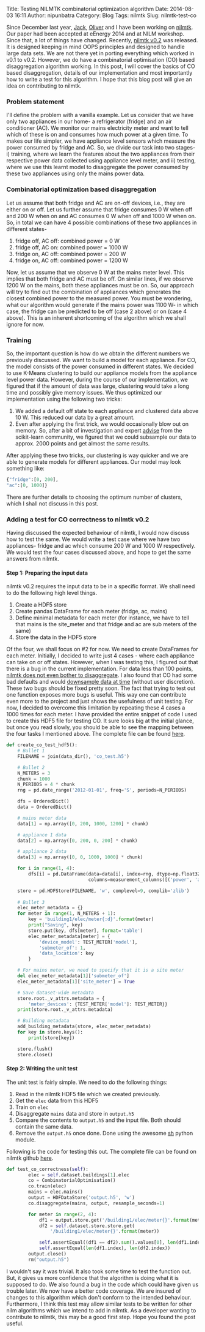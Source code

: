 Title: Testing NILMTK combinatorial optimization algorithm
Date: 2014-08-03 16:11
Author: nipunbatra
Category: Blog
Tags: nilmtk
Slug: nilmtk-test-co


Since December last year, [Jack](http://www.jack-kelly.com/), [Oliver](http://blog.oliverparson.co.uk/) and I have been working on [nilmtk](http://nilmtk.github.io/). Our paper had been accepted at eEnergy 2014 and at NILM workshop. Since that, a lot of things have changed. Recently, [nilmtk v0.2](http://nilmtk.github.io/nilmtk/master/intro_nilmtk_v0_2.html) was released. It is designed keeping in mind OOPS principles and designed to handle large data sets. We are not there yet in porting everything which worked in v0.1 to v0.2. However, we do have a combinatorial optimisation (CO) based disaggregation algorithm working. In this post, I will cover the basics of CO based disaggregation, details of our implementation and most importantly how to write a test for this algorithm. I hope that this blog post will give an idea on contributing to nilmtk. 


### Problem statement
I'll define the problem with a vanilla example. Let us consider that we have only two appliances in our home- a refrigerator (fridge) and an air conditioner (AC). We monitor our mains electricity meter and want to tell which of these is on and consumes how much power at a given time. To makes our life simpler, we have appliance level sensors which measure the power consumed by fridge and AC. So, we divide our task into two stages- i) training, where we learn the features about the two appliances from their respective power data collected using appliance level meter, and ii) testing, where we use this learnt model to disaggregate the power consumed by these two appliances using only the mains power data.

### Combinatorial optimization based disaggregation
Let us assume that both fridge and AC are on-off devices, i.e., they are either on or off. Let us further assume that fridge consumes 0 W when off and 200 W when on and AC consumes 0 W when off and 1000 W when on. So, in total we can have 4 possible combinations of these two appliances in different states-

1. fridge off, AC off: combined power = 0 W
2. fridge off, AC on: combined power = 1000 W
3. fridge on, AC off: combined power = 200 W
4. fridge on, AC off: combined power = 1200 W

Now, let us assume that we observe 0 W at the mains meter level. This implies that both fridge and AC must be off. On similar lines, if we observe 1200 W on the mains, both these appliances must be on. So, our approach will try to find out the combination of appliances which generates the closest combined power to the measured power. You must be wondering, what our algorithm would generate if the mains power was 1100 W- in which case, the fridge can be predicted to be off (case 2 above) or on (case 4 above). This is an inherent shortcoming of the algorithm which we shall ignore for now.

### Training
So, the important question is how do we obtain the different numbers we previously discussed. We want to build a model for each appliance. For CO, the model consists of the power consumed in different states. We decided to use K-Means clustering to build our appliance models from the appliance level power data. However, during the course of our implementation, we figured that if the amount of data was large, clustering would take a long time and possibly give memory issues. We thus optimized our implementation using the following two tricks:

1. We added a default off state to each appliance and clustered data above 10 W. This reduced our data by a great amount.
2. Even after applying the first trick, we would occasionally blow out on memory. So, after a bit of investigation and expert [advise](http://sourceforge.net/p/scikit-learn/mailman/message/31731400/) from the scikit-learn community, we figured that we could subsample our data to approx. 2000 points and get almost the same results.

After applying these two tricks, our clustering is way quicker and we are able to generate models for different appliances. Our model may look something like:

```python
{"fridge":[0, 200],
"ac":[0, 1000]}
```

There are further details to choosing the optimum number of clusters, which I shall not discuss in this post. 

### Adding a test for CO correctness to nilmtk v0.2
Having discussed the expected behaviour of nilmtk, I would now discuss how to test the same. We would write a test case where we have two appliances- fridge and ac which consume 200 W and 1000 W respectively. We would test the four cases discussed above, and hope to get the same answers from nilmtk.

#### Step 1: Preparing the input data
nilmtk v0.2 requires the input data to be in a specific format. We shall need to do the following high level things.

1. Create a HDF5 store
2. Create pandas DataFrame for each meter (fridge, ac, mains)
3. Define minimal metadata for each meter (for instance, we have to tell that mains is the site_meter and that fridge and ac are sub meters of the same)
4. Store the data in the HDF5 store

Of the four, we shall focus on #2 for now. We need to create DataFrames for each meter. Initially, I decided to write just 4 cases - where each appliance can take on or off states. However, when I was testing this, I figured out that there is a bug in the current implementation. For data less than 100 points, [nilmtk does not even bother to disaggregate](https://github.com/nilmtk/nilmtk/issues/157). I also found that CO had some bad defaults and would [downsample data at time](https://github.com/nilmtk/nilmtk/issues/158) (without user discretion). These two bugs should be fixed pretty soon. The fact that trying to test out one function exposes more bugs is useful. This way one can contribute even more to the project and just shows the usefulness of unit testing. For now, I decided to overcome this limitation by repeating these 4 cases a 1000 times for each meter. I have provided the entire snippet of code I used to create this HDF5 file for testing CO. It sure looks big at the initial glance, but once you read slowly, you should be able to see the mapping between the four tasks I mentioned above. The complete file can be found [here](https://github.com/nilmtk/nilmtk/blob/master/nilmtk/tests/generate_test_data.py).


```python
def create_co_test_hdf5():
	# Bullet 1
    FILENAME = join(data_dir(), 'co_test.h5')

    # Bullet 2
    N_METERS = 3
    chunk = 1000
    N_PERIODS = 4 * chunk
    rng = pd.date_range('2012-01-01', freq='S', periods=N_PERIODS)

    dfs = OrderedDict()
    data = OrderedDict()

    # mains meter data
    data[1] = np.array([0, 200, 1000, 1200] * chunk)

    # appliance 1 data
    data[2] = np.array([0, 200, 0, 200] * chunk)

    # appliance 2 data
    data[3] = np.array([0, 0, 1000, 1000] * chunk)

    for i in range(1, 4):
        dfs[i] = pd.DataFrame(data=data[i], index=rng, dtype=np.float32,
                              columns=measurement_columns([('power', 'active')]))

    store = pd.HDFStore(FILENAME, 'w', complevel=9, complib='zlib')
    
    # Bullet 3
    elec_meter_metadata = {}
    for meter in range(1, N_METERS + 1):
        key = 'building1/elec/meter{:d}'.format(meter)
        print("Saving", key)
        store.put(key, dfs[meter], format='table')
        elec_meter_metadata[meter] = {
            'device_model': TEST_METER['model'],
            'submeter_of': 1,
            'data_location': key
        }

    # For mains meter, we need to specify that it is a site meter
    del elec_meter_metadata[1]['submeter_of']
    elec_meter_metadata[1]['site_meter'] = True

    # Save dataset-wide metadata
    store.root._v_attrs.metadata = {
        'meter_devices': {TEST_METER['model']: TEST_METER}}
    print(store.root._v_attrs.metadata)

    # Building metadata
    add_building_metadata(store, elec_meter_metadata)
    for key in store.keys():
        print(store[key])

    store.flush()
    store.close()
```

#### Step 2: Writing the unit test
The unit test is fairly simple. We need to do the following things:

1. Read in the nilmtk HDF5 file which we created previously.
2. Get the `elec` data from this HDF5
3. Train on `elec`
4. Disaggregate `mains` data and store in `output.h5`
5. Compare the contents to `output.h5` and the input file. Both should contain the same data.
6. Remove the `output.h5` once done. Done using the awesome [sh](http://amoffat.github.io/sh/) python module.

Following is the code for testing this out. The complete file can be found on nilmtk github [here](https://github.com/nilmtk/nilmtk/blob/master/nilmtk/tests/test_combinatorial_optimisation.py). 

```python
def test_co_correctness(self):
        elec = self.dataset.buildings[1].elec
        co = CombinatorialOptimisation()
        co.train(elec)
        mains = elec.mains()
        output = HDFDataStore('output.h5', 'w')
        co.disaggregate(mains, output, resample_seconds=1)

        for meter in range(2, 4):
            df1 = output.store.get('/building1/elec/meter{}'.format(meter))
            df2 = self.dataset.store.store.get(
                '/building1/elec/meter{}'.format(meter))

            self.assertEqual((df1 == df2).sum().values[0], len(df1.index))
            self.assertEqual(len(df1.index), len(df2.index))
        output.close()
        rm("output.h5")
```

I wouldn't say it was trivial. It also took some time to test the function out. But, it gives us more confidence that the algorithm is doing what it is supposed to do. We also found a bug in the code which could have given us trouble later. We now have a better code coverage. We are insured of changes to this algorithm which don't conform to the intended behaviour. Furthermore, I think this test may allow similar tests to be written for other nilm algorithms which we intend to add in nilmtk. As a developer wanting to contribute to nilmtk, this may be a good first step. Hope you found the post useful.
